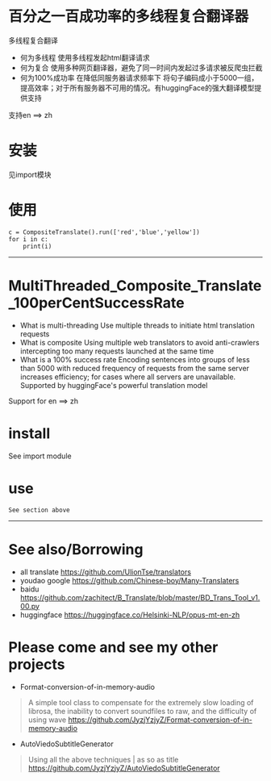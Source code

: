 # 百分之一百成功率的多线程复合翻译器
多线程复合翻译
* 何为多线程 使用多线程发起html翻译请求
* 何为复合 使用多种网页翻译器，避免了同一时间内发起过多请求被反爬虫拦截
* 何为100%成功率 在降低同服务器请求频率下 将句子编码成小于5000一组，提高效率；对于所有服务器不可用的情况。有huggingFace的强大翻译模型提供支持

支持en ==> zh

# 安装
见import模块

# 使用
```
c = CompositeTranslate().run(['red','blue','yellow'])
for i in c:
    print(i)
```

------------------
# MultiThreaded_Composite_Translate_100perCentSuccessRate
* What is multi-threading Use multiple threads to initiate html translation requests
* What is composite Using multiple web translators to avoid anti-crawlers intercepting too many requests launched at the same time
* What is a 100% success rate Encoding sentences into groups of less than 5000 with reduced frequency of requests from the same server increases efficiency; for cases where all servers are unavailable. Supported by huggingFace's powerful translation model

Support for en ==> zh

# install
See import module

# use
```
See section above
```

-------------------------------------
# See also/Borrowing
* all translate https://github.com/UlionTse/translators
* youdao google https://github.com/Chinese-boy/Many-Translaters
* baidu https://github.com/zachitect/B_Translate/blob/master/BD_Trans_Tool_v1.00.py
* huggingface https://huggingface.co/Helsinki-NLP/opus-mt-en-zh

# Please come and see my other projects
* Format-conversion-of-in-memory-audio
>A simple tool class to compensate for the extremely slow loading of librosa, the inability to convert soundfiles to raw, and the difficulty of using wave
>https://github.com/JyzjYzjyZ/Format-conversion-of-in-memory-audio
* AutoViedoSubtitleGenerator
>Using all the above techniques | as so as title
>https://github.com/JyzjYzjyZ/AutoViedoSubtitleGenerator
